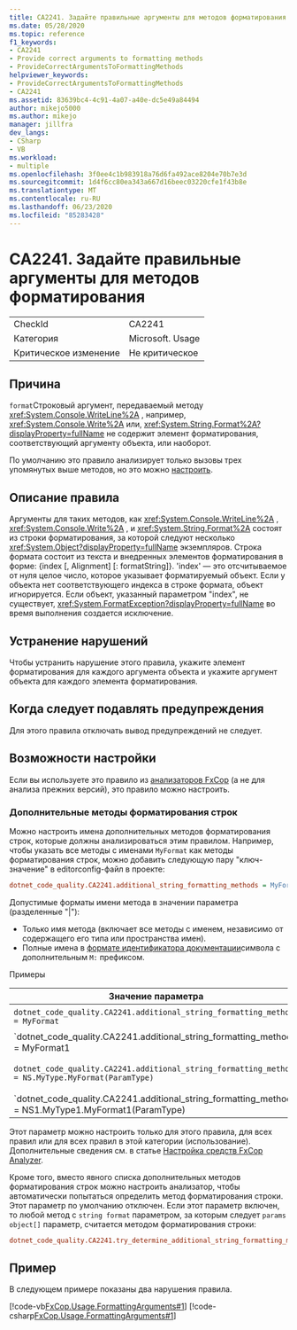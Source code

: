 ```yaml
---
title: CA2241. Задайте правильные аргументы для методов форматирования
ms.date: 05/28/2020
ms.topic: reference
f1_keywords:
- CA2241
- Provide correct arguments to formatting methods
- ProvideCorrectArgumentsToFormattingMethods
helpviewer_keywords:
- ProvideCorrectArgumentsToFormattingMethods
- CA2241
ms.assetid: 83639bc4-4c91-4a07-a40e-dc5e49a84494
author: mikejo5000
ms.author: mikejo
manager: jillfra
dev_langs:
- CSharp
- VB
ms.workload:
- multiple
ms.openlocfilehash: 3f0ee4c1b983918a76d6fa492ace8204e70b7e3d
ms.sourcegitcommit: 1d4f6cc80ea343a667d16beec03220cfe1f43b8e
ms.translationtype: MT
ms.contentlocale: ru-RU
ms.lasthandoff: 06/23/2020
ms.locfileid: "85283428"
---
```

# <a name="ca2241-provide-correct-arguments-to-formatting-methods"></a>CA2241. Задайте правильные аргументы для методов форматирования

|||
|-|-|
|CheckId|CA2241|
|Категория|Microsoft. Usage|
|Критическое изменение|Не критическое|

## <a name="cause"></a>Причина
`format`Строковый аргумент, передаваемый методу <xref:System.Console.WriteLine%2A> , например, <xref:System.Console.Write%2A> или, <xref:System.String.Format%2A?displayProperty=fullName> не содержит элемент форматирования, соответствующий аргументу объекта, или наоборот.

По умолчанию это правило анализирует только вызовы трех упомянутых выше методов, но это можно [настроить](#configurability). 

## <a name="rule-description"></a>Описание правила
Аргументы для таких методов, как <xref:System.Console.WriteLine%2A> , <xref:System.Console.Write%2A> , и <xref:System.String.Format%2A> состоят из строки форматирования, за которой следуют несколько <xref:System.Object?displayProperty=fullName> экземпляров. Строка формата состоит из текста и внедренных элементов форматирования в форме: {index [, Alignment] [: formatString]}. 'index' — это отсчитываемое от нуля целое число, которое указывает форматируемый объект. Если у объекта нет соответствующего индекса в строке формата, объект игнорируется. Если объект, указанный параметром "index", не существует, <xref:System.FormatException?displayProperty=fullName> во время выполнения создается исключение.

## <a name="how-to-fix-violations"></a>Устранение нарушений
Чтобы устранить нарушение этого правила, укажите элемент форматирования для каждого аргумента объекта и укажите аргумент объекта для каждого элемента форматирования.

## <a name="when-to-suppress-warnings"></a>Когда следует подавлять предупреждения
Для этого правила отключать вывод предупреждений не следует.

## <a name="configurability"></a>Возможности настройки

Если вы используете это правило из [анализаторов FxCop](install-fxcop-analyzers.md) (а не для анализа прежних версий), это правило можно настроить.

### <a name="additional-string-formatting-methods"></a>Дополнительные методы форматирования строк

Можно настроить имена дополнительных методов форматирования строк, которые должны анализироваться этим правилом. Например, чтобы указать все методы с именами `MyFormat` как методы форматирования строк, можно добавить следующую пару "ключ-значение" в editorconfig-файл в проекте:

```ini
dotnet_code_quality.CA2241.additional_string_formatting_methods = MyFormat
```

Допустимые форматы имени метода в значении параметра (разделенные "|"):
  - Только имя метода (включает все методы с именем, независимо от содержащего его типа или пространства имен).
  - Полные имена в [формате идентификатора документации](https://github.com/dotnet/csharplang/blob/master/spec/documentation-comments.md#id-string-format)символа с дополнительным `M:` префиксом.

Примеры

| Значение параметра | Сводка |
| --- | --- |
|`dotnet_code_quality.CA2241.additional_string_formatting_methods = MyFormat` | Соответствует всем методам с именем "Миформат" в компиляции
|`dotnet_code_quality.CA2241.additional_string_formatting_methods = MyFormat1|MyFormat2` | Соответствует всем методам с именем "MyFormat1" или "MyFormat2" в компиляции
|`dotnet_code_quality.CA2241.additional_string_formatting_methods = NS.MyType.MyFormat(ParamType)` | Соответствует определенному методу "Миформат" с заданной полной сигнатурой
|`dotnet_code_quality.CA2241.additional_string_formatting_methods = NS1.MyType1.MyFormat1(ParamType)|NS2.MyType2.MyFormat2(ParamType)` | Соответствует конкретным методам "MyFormat1" и "MyFormat2" с соответствующей полной сигнатурой

Этот параметр можно настроить только для этого правила, для всех правил или для всех правил в этой категории (использование). Дополнительные сведения см. в статье [Настройка средств FxCop Analyzer](configure-fxcop-analyzers.md).

Кроме того, вместо явного списка дополнительных методов форматирования строк можно настроить анализатор, чтобы автоматически попытаться определить метод форматирования строки. Этот параметр по умолчанию отключен. Если этот параметр включен, то любой метод с `string format` параметром, за которым следует `params object[]` параметр, считается методом форматирования строки:

```ini
dotnet_code_quality.CA2241.try_determine_additional_string_formatting_methods_automatically = true
```

## <a name="example"></a>Пример
В следующем примере показаны два нарушения правила.

[!code-vb[FxCop.Usage.FormattingArguments#1](../code-quality/codesnippet/VisualBasic/ca2241-provide-correct-arguments-to-formatting-methods_1.vb)]
[!code-csharp[FxCop.Usage.FormattingArguments#1](../code-quality/codesnippet/CSharp/ca2241-provide-correct-arguments-to-formatting-methods_1.cs)]
